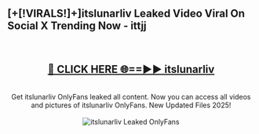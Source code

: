 <h2>[+[!VIRALS!]+]itslunarliv Leaked Video Viral On Social X Trending Now - ittjj</h2>
<br>
<div align="center">
<h2><a href="https://libra.edu.pl?itslunarliv" rel="nofollow">🔴 CLICK HERE 🌐==►► itslunarliv</a></h2>
<br>
Get itslunarliv OnlyFans leaked all content. Now you can access all videos and pictures of itslunarliv OnlyFans. New Updated Files 2025!
<br>
<br>
<a href="https://libra.edu.pl?itslunarliv" rel="nofollow" data-target="animated-image.originalLink"><img src="https://i.ibb.co.com/WyWwxjT/player-gif2.gif" alt="itslunarliv Leaked OnlyFans" style="max-width: 100%; display: inline-block;" data-target="animated-image.originalImage"></a>
</div>
<br>